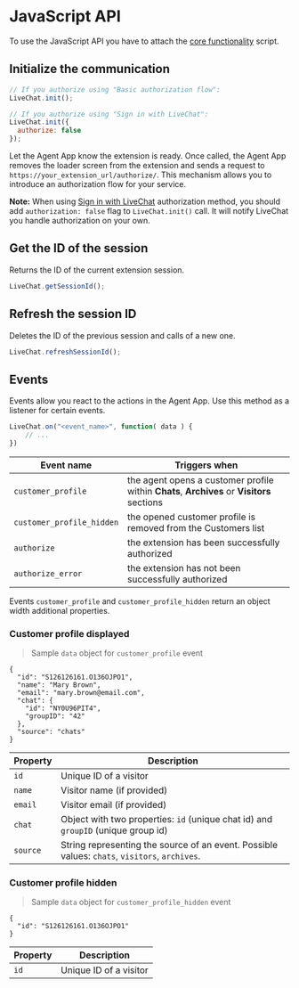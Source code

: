 # JavaScript API

To use the JavaScript API you have to attach the [core functionality](#developing-your-own-extension) script.

## Initialize the communication
```js
// If you authorize using "Basic authorization flow":
LiveChat.init();

// If you authorize using "Sign in with LiveChat":
LiveChat.init({
  authorize: false
});
```

Let the Agent App know the extension is ready. Once called, the Agent App removes the loader screen from the extension and sends a request to `https://your_extension_url/authorize/`. This mechanism allows you to introduce an authorization flow for your service.

<aside class="notice"><strong>Note:</strong> When using <a href="#sign-in-with-livechat-button-recommended">Sign in with LiveChat</a> authorization method, you should add <code>authorization: false</code> flag to <code>LiveChat.init()</code> call. It will notify LiveChat you handle authorization on your own.</aside>

## Get the ID of the session

Returns the ID of the current extension session.

```js
LiveChat.getSessionId();
```

## Refresh the session ID

Deletes the ID of the previous session and calls of a new one.

```js
LiveChat.refreshSessionId();
```

## Events

Events allow you react to the actions in the Agent App. Use this method as a listener for certain events.

```js
LiveChat.on("<event_name>", function( data ) {
	// ...
})
```

| Event name | Triggers when |
|------------|-------------|
| `customer_profile` | the agent opens a customer profile within **Chats**, **Archives** or **Visitors** sections |
| `customer_profile_hidden` | the opened customer profile is removed from the Customers list |
| `authorize` | the extension has been successfully authorized |
| `authorize_error` | the extension has not been successfully authorized |

Events `customer_profile` and `customer_profile_hidden` return an object width additional properties.

### Customer profile displayed

> Sample `data` object for `customer_profile` event

```json-doc
{
  "id": "S126126161.O136OJPO1",
  "name": "Mary Brown",
  "email": "mary.brown@email.com",
  "chat": {
    "id": "NY0U96PIT4",
    "groupID": "42"
  },
  "source": "chats"
}
```

| Property | Description |
|------------|-------------|
| `id` | Unique ID of a visitor |
| `name` | Visitor name (if provided) |
| `email` | Visitor email (if provided) |
| `chat` | Object with two properties: `id` (unique chat id) and `groupID` (unique group id) |
| `source` | String representing the source of an event. Possible values: `chats`, `visitors`, `archives`. |

### Customer profile hidden

> Sample `data` object for `customer_profile_hidden` event

```json-doc
{
  "id": "S126126161.O136OJPO1"
}
```

| Property | Description |
|------------|-------------|
| `id` | Unique ID of a visitor |
